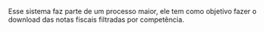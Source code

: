 Esse sistema faz parte de um processo maior, ele tem como objetivo fazer o download das notas fiscais filtradas por competência.